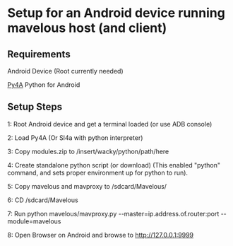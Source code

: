 Setup for an Android device running mavelous host (and client)
==============================================================

Requirements
------------
Android Device (Root currently needed)

[Py4A](http://code.google.com/p/python-for-android/) Python for Android

Setup Steps
-----------
1: Root Android device and get a terminal loaded (or use ADB console)

2: Load Py4A (Or Sl4a with python interpreter)

3: Copy modules.zip to /insert/wacky/python/path/here

4: Create standalone python script (or download) (This enabled "python" command, and sets proper environment up for python to run).

5: Copy mavelous and mavproxy to /sdcard/Mavelous/

6: CD /sdcard/Mavelous

7: Run
	python mavelous/mavproxy.py --master=ip.address.of.router:port --module=mavelous

8: Open Browser on Android and browse to http://127.0.0.1:9999









